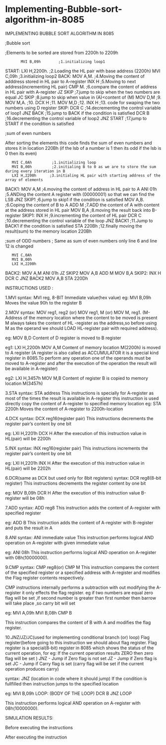# Implementing-Bubble-sort-algorithm-in-8085


 
IMPLEMENTING BUBBLE SORT
ALGORITHM IN 8085 



;Bubble sort

;Elements to be sorted are stored from 2200h to 2209h
         
           MVI B,09h        ;1.initializing loop1
START: LXI H,2200h.    ;2.Loading the HL pair with base address (2200h)
           MVI C,09h        ;3.initializing loop2
BACK:  MOV A,M.         ;4.Moving the content of adddress stored in HL pair to A-register 
           INX H               ;5.Moving to next address(incrementing HL pair)
           CMP M.            ;6.compare the content of address in HL pair with A-register
          JZ SKIP             ;7.jump to skip when the two numbers are equal
          JC SKIP             ;8.jump to skip when value in (A)<content of (M)
          MOV D,M           ;9.  
          MOV M,A.          ;10.
          DCX H               ;11.
          MOV M,D           ;12.
          INX H                ;13. code for swaping the two numbers using D register 
SKIP:  DCR C               ;14.decrementing the control variable of loop1
        JNZ BACK           ;15.jump to BACK if the condition is satisfied 
        DCR B                ;16.decrementing the control variable of loop2
       JNZ START          ;17.jump to START if the condition is satisfied






;sum of even numbers

After sorting the elements this code  finds the sum of even numbers and stores it in location     220Bh (if the lsb of a number is 1 then its odd if the lsb is 0 then its even)  

       MVI C,0Ah         ;1.initializing loop
       MVI B,00h         ;2.initialing B to 0 as we are to store the sum during every iteration in B
       LXI H,2200h      ;3.initialing HL pair with starting address of the array of elements 
BACK1: MOV A,M       ;4.moving the content of address in HL pair to A
      ANI 01h             ;5.ANDing the content A register with (00000001) so that we can find the LSB
      JNZ SKIP1        ;6.jump to skip1 if the condition is satisfied
        MOV A,B.       ;6.Coping the content of B to A 
        ADD M           ;7.ADD the content of A with content at the address stored in HL pair
        MOV B,A        ;8.moving the result back into B-register
SKIP1: INX H          ;9.incrementing the content of HL pair
        DCR C           ;10.decrementing the control variable of the loop
        JNZ BACK1    ;11.Jump to BACK1 if the condition is satisfied
        STA 220Bh     ;12.finally moving the result(sum) to the memory location 220Bh

;sum of ODD numbers
; Same as sum of even numbers only line 6 and line 12  is changed
       
       MVI C,0Ah
       MVI B,00h
       LXI H,2200h
BACK2: MOV A,M
       ANI 01h
       JZ SKIP2
       MOV A,B
       ADD M
       MOV B,A
SKIP2: INX H
       DCR C
       JNZ BACK2
       MOV A,B
       STA 220Dh



INSTRUCTIONS USED :

1.MVI 
syntax: MVI  reg,  8-BIT  Immediate value(hex value)
eg: MVI B,09h
Moves the value 90h to the register B


2.MOV
syntax: MOV  reg1,  reg2  (or)  MOV  reg1, M (or) MOV  M, reg1. 
(M-Address of the memory location where the content to be moved is present M always takes the content of HL -register as the address,so before using M as the operand we should LOAD HL-register pair with required address).

eg: MOV B,D
Content of D register is moved to B register

eg1: LXI H,2200h
       MOV A,M
Content of memory location M(2200h) is moved to  A register 
(A register is also called as ACCUMULATOR it is a special kind register in 8085.To perform any operation one of the operands must be moved to A-register and after the execution of the operation the result will be available in A-register)

eg2: LXI H,3457h
       MOV M,B
Content of register B is copied to memory location M(3457h)


3.STA 
syntax: STA  address
This instructions is specially for A-register as most of the times the result is available in A-register this instruction is used directly copy the content of A-register to specified memory location
eg: STA 2200h
Moves the content of A-register to 2200h-location

4.DCX 
syntax: DCX reg16(register pair)
This instructions decrements the register pair’s content by one bit 

eg: LXI H,2201h
     DCX H
After the execution of this instruction value in HL(pair) will be 2200h



5.INX
syntax: INX reg16(register pair)
This instructions increments the register pair’s content by one bit 

eg: LXI H,2201h
     INX H
After the execution of this instruction value in HL(pair) will be 2202h

6.DCR(same as DCX but used only for 8bit registers)
syntax: DCR reg8(8-bit register)
This instructions decrements the register content by one bit 

eg: MOV B,09h
     DCR H
After the execution of this instruction value B-register will be 08h



7.ADD
syntax: ADD reg8
This instruction adds the content of A-register with specified register 

eg: ADD B
This instruction adds the content of A-register with B-register and puts the result in A


8.ANI
syntax: ANI  immediate value
This instruction performs logical AND operation on A-register with given immediate value

eg: ANI 08h
This instruction performs logical AND operation on A-register with 08h(10000000).



9.CMP 
syntax: CMP reg8(or) CMP M
This instruction compares the content of the specified register or a specified address with A-register and modifies the Flag register contents respectively.

CMP instructions internally performs a subtraction with out modifying the A-register it only effects the flag register. eg if two numbers are equal zero flag will be set ,if second number is greater than first number then barrow will take place ,so carry bit will set  


eg: MVI A,09h
     MVI B,08h
     CMP B

This instruction compares the content of B with A and modifies the flag register.



10.JNZ/JZ/JC(used for implementing conditional branch (or) loop)
Flag register(before going to this instruction we should about flag register. Flag register is a special(8-bit) register in 8085 which shows the status of the current operation, for eg: If the current operation results ZERO then zero flag will be set )
JNZ - Jump if Zero flag is not set
JZ   - Jump if Zero flag is set
JC   - Jump if Carry flag is set
(carry flag will be set if the current operation produces carry)

syntax: JNZ (location in code where it should jump)
If the condition is fullfilled then instruction jumps to the specified location

eg:           MVI B,09h
     LOOP: (BODY OF THE LOOP)
                 DCR B
                JNZ  LOOP
     
This instruction performs logical AND operation on A-register with 08h(10000000).











SIMULATION RESULTS:

Before executing the instructions





After executing the instruction
